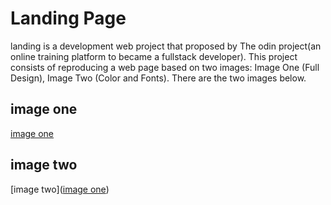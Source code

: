 
# Landing Page
landing is a development web project that proposed by The odin project(an online training platform to became a fullstack developer). This project consists of reproducing a web page based on two images: Image One (Full Design), Image Two (Color and Fonts). There are the two images below.

## image one

[image one](https://github.com/mbackeCISSE/odin_landing_page/blob/b03957f4d53c8e272b8678a2f90c3eccc4131852/images_refer/image_01.png)

## image two

[image two]([image one](./images_refer/image_01.png))



